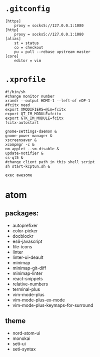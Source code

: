 # `.gitconfig`

```shell
[https]
	proxy = socks5://127.0.0.1:1080
[http]
	proxy = socks5://127.0.0.1:1080
[alias]
	st = status
	co = checkout
	pu = pull --rebase upstream master
[core]
	editor = vim

```

# `.xprofile`

```shell
#!/bin/sh
#change monitor number
xrandr --output HDMI-1 --left-of eDP-1
#fcitx need
export XMODIFIERS=@im=fcitx
export QT_IM_MODULE=fcitx
export GTK_IM_MODULE=fcitx
fcitx-autostart

gnome-settings-daemon &
gnome-power-manager &
xscreensaver &
xcompmgr -c &
nm-applet --sm-disable &
update-notifier &
ss-qt5 &
#change client path in this shell script
sh start-kcptun.sh &

exec awesome
```

# atom

## packages:
* autoprefixer
* color-picker
* docblockr
* es6-javascript
* file-icons
* linter
* linter-ui-deault
* minimap
* minimap-git-diff
* minimap-linter
* react-snippets
* relative-numbers
* terminal-plus
* vim-mode-plus
* vim-mode-plus-ex-mode
* vim-mode-plus-keymaps-for-surround

## theme
* nord-atom-ui
* monokai
* seti-ui
* seti-syntax


